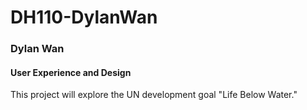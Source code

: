 # DH110-DylanWan

### Dylan Wan 
#### User Experience and Design

This project will explore the UN development goal "Life Below Water." 
